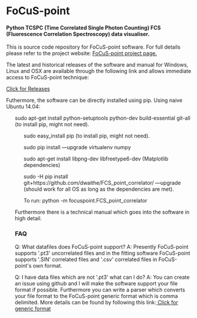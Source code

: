 
<html>
<head>
</head>
<body>
<H1>FoCuS-point</H1>

<H4>Python TCSPC (Time Correlated Single Photon Counting) FCS (Fluorescence Correlation Spectroscopy)  data visualiser. </H4>

<p>This is source code repository for FoCuS-point software. For full details please refer to the project website: <a href="http://dwaithe.github.io/FCS_point_correlator/">FoCuS-point project page.</a>

<p> The latest and historical releases of the software and manual for Windows, Linux and OSX are available through the following link and allows immediate access to FoCuS-point technique:
<p><a href ="https://github.com/dwaithe/FCS_point_correlator/releases/">Click for Releases</a></p>
<p> Futhermore, the software can be directly installed using pip. Using naive Ubuntu 14.04:</ol>
<ol> sudo apt-get install python-setuptools python-dev build-essential git-all (to install pip, might not need).
<ol> sudo easy_install pip (to install pip, might not need).</ol>
<ol> sudo pip install —upgrade virtualenv numpy</ol>
<ol> sudo apt-get install libpng-dev libfreetype6-dev (Matplotlib dependencies)</ol>
<ol> sudo -H pip install git+https://github.com/dwaithe/FCS_point_correlator/ —upgrade (should work for all OS as long as the dependencies are met).</ol>
<ol> To run: python -m focuspoint.FCS_point_correlator</ol>
<p>Furthermore there is a technical manual which goes into the software in high detail.</p>


<h3>FAQ</h3>
<p>Q: What datafiles does FoCuS-point support? A: Presently FoCuS-point supports '.pt3' uncorrelated files and in the fitting software FoCuS-point supports '.SIN' correlated files and '.csv' correlated files in FoCuS-point's own format.
<p>Q: I have data files which are not '.pt3' what can I do?  A: You can create an issue using github and I will make the software support your file format if possible. Furthermore you can write a parser which converts your file format to the FoCuS-point generic format which is comma delimited. More details can be found by following this link:<a href ="http://sara.molbiol.ox.ac.uk/dwaithe/download_page.html#FoCuS-generic"> Click for generic format</a></p>

</body>
</html>